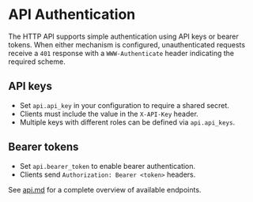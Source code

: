 # API Authentication

The HTTP API supports simple authentication using API keys or bearer tokens.
When either mechanism is configured, unauthenticated requests receive a
`401` response with a `WWW-Authenticate` header indicating the required
scheme.

## API keys

- Set `api.api_key` in your configuration to require a shared secret.
- Clients must include the value in the `X-API-Key` header.
- Multiple keys with different roles can be defined via `api.api_keys`.

## Bearer tokens

- Set `api.bearer_token` to enable bearer authentication.
- Clients send `Authorization: Bearer <token>` headers.

See [api.md](api.md) for a complete overview of available endpoints.

